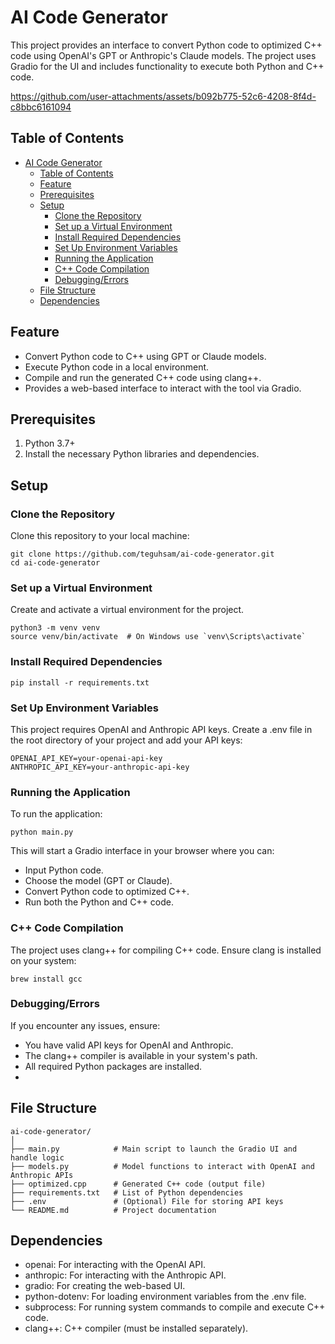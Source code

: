 # AI Code Generator

This project provides an interface to convert Python code to optimized C++ code using OpenAI's GPT or Anthropic's Claude models. The project uses Gradio for the UI and includes functionality to execute both Python and C++ code.

https://github.com/user-attachments/assets/b092b775-52c6-4208-8f4d-c8bbc6161094

## Table of Contents

- [AI Code Generator](#ai-code-generator)
  - [Table of Contents](#table-of-contents)
  - [Feature](#feature)
  - [Prerequisites](#prerequisites)
  - [Setup](#setup)
    - [Clone the Repository](#clone-the-repository)
    - [Set up a Virtual Environment](#set-up-a-virtual-environment)
    - [Install Required Dependencies](#install-required-dependencies)
    - [Set Up Environment Variables](#set-up-environment-variables)
    - [Running the Application](#running-the-application)
    - [C++ Code Compilation](#c-code-compilation)
    - [Debugging/Errors](#debuggingerrors)
  - [File Structure](#file-structure)
  - [Dependencies](#dependencies)

## Feature

- Convert Python code to C++ using GPT or Claude models.
- Execute Python code in a local environment.
- Compile and run the generated C++ code using clang++.
- Provides a web-based interface to interact with the tool via Gradio.

## Prerequisites

1. Python 3.7+
2. Install the necessary Python libraries and dependencies.

## Setup

### Clone the Repository

Clone this repository to your local machine:

```
git clone https://github.com/teguhsam/ai-code-generator.git
cd ai-code-generator
```

### Set up a Virtual Environment

Create and activate a virtual environment for the project.

```
python3 -m venv venv
source venv/bin/activate  # On Windows use `venv\Scripts\activate`
```

### Install Required Dependencies

```
pip install -r requirements.txt
```

### Set Up Environment Variables

This project requires OpenAI and Anthropic API keys. Create a .env file in the root directory of your project and add your API keys:

```
OPENAI_API_KEY=your-openai-api-key
ANTHROPIC_API_KEY=your-anthropic-api-key
```

### Running the Application

To run the application:

```
python main.py
```

This will start a Gradio interface in your browser where you can:

- Input Python code.
- Choose the model (GPT or Claude).
- Convert Python code to optimized C++.
- Run both the Python and C++ code.

### C++ Code Compilation

The project uses clang++ for compiling C++ code. Ensure clang is installed on your system:

```
brew install gcc
```

### Debugging/Errors

If you encounter any issues, ensure:

- You have valid API keys for OpenAI and Anthropic.
- The clang++ compiler is available in your system's path.
- All required Python packages are installed.
-

## File Structure

```
ai-code-generator/
│
├── main.py            # Main script to launch the Gradio UI and handle logic
├── models.py          # Model functions to interact with OpenAI and Anthropic APIs
├── optimized.cpp      # Generated C++ code (output file)
├── requirements.txt   # List of Python dependencies
├── .env               # (Optional) File for storing API keys
└── README.md          # Project documentation

```

## Dependencies

- openai: For interacting with the OpenAI API.
- anthropic: For interacting with the Anthropic API.
- gradio: For creating the web-based UI.
- python-dotenv: For loading environment variables from the .env file.
- subprocess: For running system commands to compile and execute C++ code.
- clang++: C++ compiler (must be installed separately).
